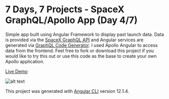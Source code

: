 # 7 Days, 7 Projects - SpaceX GraphQL/Apollo App (Day 4/7)

Simple app built using Angular Framework to display past launch data. Data is provided via the [SpaceX GraphQL API](https://api.spacex.land/graphql/ "SpaceX GraphQL API") and Angular services are generated via [GraphQL Code Generator](https://www.graphql-code-generator.com/ "GraphQL Code Generator"). I used Apollo Angular to access data from the frontend. Feel free to fork or download this project if you would like to try this out or use this code as the base to create your own Apollo application.

[Live Demo](https://jamiejarrettjj.github.io/spacex-graphql/ "Live Demo")

![alt text](https://i.imgur.com/4C9z6Ft.png "SpaceX GraphQL/Apollo App")

This project was generated with [Angular CLI](https://github.com/angular/angular-cli) version 12.1.4.
